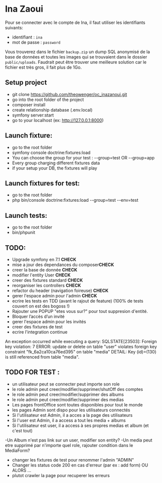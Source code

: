 # Ina Zaoui

Pour se connecter avec le compte de Ina, il faut utiliser les identifiants suivants:
- identifiant : `ina`
- mot de passe : `password`

Vous trouverez dans le fichier `backup.zip` un dump SQL anonymisé de la base de données et toutes les images qui se trouvaient dans le dossier `public/uploads`.
Faudrait peut être trouver une meilleure solution car le fichier est très gros, il fait plus de 1Go.


## Setup project

- git clone https://github.com/theowenger/oc_inazanoui.git
- go into the root folder of the project
- composer install
- create relationship database (.env.local)
- symfony server:start
- go to your localhost (ex: http://127.0.0.1:8000)

## Launch fixture:

- go to the root folder
- symfony console doctrine:fixtures:load
- You can choose the group for your test : --group=test OR --group=app
- Every group charging different fixtures data
- if your setup your DB, the fixtures will play

## Launch fixtures for test:

- go to the root folder
- php bin/console doctrine:fixtures:load --group=test --env=test


## Launch tests:
- go to the root folder
- bin/phpunit



## TODO:

- Upgrade symfony en 7.1 **CHECK**
- mise a jour des dependances du composer**CHECK**
- creer la base de donnée **CHECK**
- modifier l'entity User **CHECK**
- creer des fixtures standard **CHECK**
- reorganiser les controllers **CHECK**
- refactor du header (navigation foireuse) **CHECK**
- gerer l'espace admin pour l'admin **CHECK**
- ecrire les tests en TDD (avant le rajout de feature) (100% de tests couvert on est des bogoss !)
- Rajouter une POPUP "etes vous sur?" pour tout suppresion d'entité.
- Bloquer l’accès d’un invité
- gerer l'espace admin pour les invités
- creer des fixtures de test
- ecrire l'integration continue

An exception occurred while executing a query: SQLSTATE[23503]: Foreign key violation: 7 ERROR: update or delete on table "user" violates foreign key constraint "fk_6a2ca10ca76ed395" on table "media"
DETAIL: Key (id)=(130) is still referenced from table "media".

## TODO FOR TEST :

- un utilisateur peut se connecter peut importe son role
- le role admin peut creer/modifier/supprimer/shutOff des comptes
- le role admin peut creer/modifier/supprimer des albums
- le role admin peut creer/modifier/supprimer des medias
- Les pages frontOffice sont toutes disponibles pour tout le monde
- les pages Admin sont dispo pour les utilisateurs connectés
- Si l'utilisateur est Admin, il a acces a la page des utilisateurs
- Si l'user est Admin, il a access a tout les media + albums
- Si l'utilisateur est user, il a access à ses propres medias et album (et c'est tout)

-Un Album n'est pas link sur un user, modifier son entity?
-Un media peut etre supprimé par n'importe quel role, rajouter condition dans le MediaForm?
- changer les fixtures de test pour renommer l'admin "ADMIN"
- Changer les status code 200 en cas d'erreur (par ex : add form) OU ALORS ...
- plutot crawler la page pour recuperer les erreurs